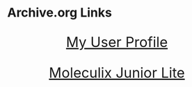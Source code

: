 # Archive.org Links

<style>
big {
  font-size: 32px;
}
</style>
<a href="https://archive.org/details/@gl513">
<big>
<p align="center">My User Profile</p>
</big>

<a href="https://archive.org/details/moleculix-junior-1.0.1-win-32">
<big>
<p align="center">Moleculix Junior Lite</p>
</big>

